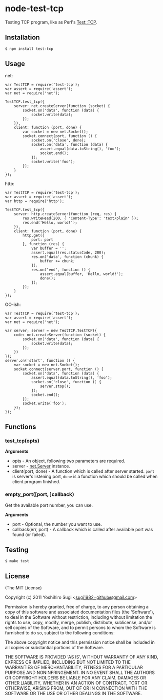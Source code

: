 # node-test-tcp #

Testing TCP program, like as Perl's [Test::TCP](http://search.cpan.org/~tokuhirom/Test-TCP/).

## Installation ##

    $ npm install test-tcp

## Usage ##

net:

    var TestTCP = require('test-tcp');
    var assert = require('assert');
    var net = require('net');
    
    TestTCP.test_tcp({
        server: net.createServer(function (socket) {
            socket.on('data', function (data) {
                socket.write(data);
            });
        }),
        client: function (port, done) {
            var socket = new net.Socket();
            socket.connect(port, function () {
                socket.on('close', done);
                socket.on('data', function (data) {
                    assert.equal(data.toString(), 'foo');
                    socket.end();
                });
                socket.write('foo');
            });
        }
    });

http:

    var TestTCP = require('test-tcp');
    var assert = require('assert');
    var http = require('http');
    
    TestTCP.test_tcp({
        server: http.createServer(function (req, res) {
            res.writeHead(200, { 'Content-Type': 'text/plain' });
            res.end('Hello, world!');
        }),
        client: function (port, done) {
            http.get({
                port: port
            }, function (res) {
                var buffer = '';
                assert.equal(res.statusCode, 200);
                res.on('data', function (chunk) {
                    buffer += chunk;
                });
                res.on('end', function () {
                    assert.equal(buffer, 'Hello, world!');
                    done();
                });
            });
        }
    });

OO-ish:

    var TestTCP = require('test-tcp');
    var assert = require('assert');
    var net = require('net');
    
    var server; server = new TestTCP.TestTCP({
        code: net.createServer(function (socket) {
            socket.on('data', function (data) {
                socket.write(data);
            });
        })
    });
    server.on('start', function () {
        var socket = new net.Socket();
        socket.connect(server.port, function () {
            socket.on('data', function (data) {
                assert.equal(data.toString(), 'foo');
                socket.on('close', function () {
                    server.stop();
                });
                socket.end();
            });
            socket.write('foo');
        });
    });

## Functions ##

### test_tcp(opts) ###

__Arguments__

* opts - An object, following two parameters are required.
 * server - [net.Server](http://nodejs.org/docs/v0.4.12/api/net.html#net.Server) instance.
 * client(port, done) - A function which is called after server started. `port` is server's listening port, `done` is a function which should be called when client program finished.

### empty_port([port, ]callback) ###

Get the available port number, you can use.

__Arguments__

* port - Optional, the number you want to use.
* callback(err, port) - A callback which is called after available port was found (or failed).

## Testing ##

    $ make test

## License ##

(The MIT License)

Copyright (c) 2011 Yoshihiro Sugi &lt;sugi1982+github@gmail.com&gt;

Permission is hereby granted, free of charge, to any person obtaining
a copy of this software and associated documentation files (the
'Software'), to deal in the Software without restriction, including
without limitation the rights to use, copy, modify, merge, publish,
distribute, sublicense, and/or sell copies of the Software, and to
permit persons to whom the Software is furnished to do so, subject to
the following conditions:

The above copyright notice and this permission notice shall be
included in all copies or substantial portions of the Software.

THE SOFTWARE IS PROVIDED 'AS IS', WITHOUT WARRANTY OF ANY KIND,
EXPRESS OR IMPLIED, INCLUDING BUT NOT LIMITED TO THE WARRANTIES OF
MERCHANTABILITY, FITNESS FOR A PARTICULAR PURPOSE AND NONINFRINGEMENT.
IN NO EVENT SHALL THE AUTHORS OR COPYRIGHT HOLDERS BE LIABLE FOR ANY
CLAIM, DAMAGES OR OTHER LIABILITY, WHETHER IN AN ACTION OF CONTRACT,
TORT OR OTHERWISE, ARISING FROM, OUT OF OR IN CONNECTION WITH THE
SOFTWARE OR THE USE OR OTHER DEALINGS IN THE SOFTWARE.
